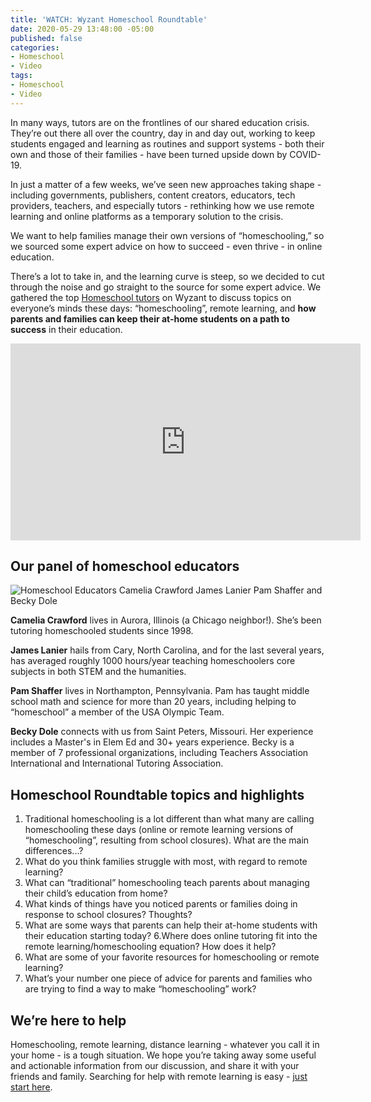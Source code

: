 ```yaml
---
title: 'WATCH: Wyzant Homeschool Roundtable'
date: 2020-05-29 13:48:00 -05:00
published: false
categories:
- Homeschool
- Video
tags:
- Homeschool
- Video
---
```


In many ways, tutors are on the frontlines of our shared education crisis. They’re out there all over the country, day in and day out, working to keep students engaged and learning as routines and support systems - both their own and those of their families - have been turned upside down by COVID-19.

In just a matter of a few weeks, we’ve seen new approaches taking shape - including governments, publishers, content creators, educators, tech providers, teachers, and especially tutors - rethinking how we use remote learning and online platforms as a temporary solution to the crisis.

We want to help families manage their own versions of “homeschooling,” so we sourced some expert advice on how to succeed - even thrive - in online education.

There’s a lot to take in, and the learning curve is steep, so we decided to cut through the noise and go straight to the source for some expert advice. We gathered the top [Homeschool tutors](https://www.wyzant.com/Homeschool_tutors.aspx) on Wyzant to discuss topics on everyone’s minds these days: “homeschooling”, remote learning, and **how parents and families can keep their at-home students on a path to success** in their education. 

<iframe width="560" height="315" src="https://www.youtube.com/embed/wJkjNIlyPVM" frameborder="0" allow="accelerometer; autoplay; encrypted-media; gyroscope; picture-in-picture" allowfullscreen></iframe>

## Our panel of homeschool educators

![Homeschool Educators Camelia Crawford James Lanier Pam Shaffer and Becky Dole](/blog/uploads/Homeschool%20Roundtable%20Educators%20Banner.png)

**Camelia Crawford** lives in Aurora, Illinois (a Chicago neighbor!). She’s been tutoring homeschooled students since 1998.

**James Lanier** hails from Cary, North Carolina, and for the last several years, has averaged roughly 1000 hours/year teaching homeschoolers core subjects in both STEM and the humanities. 

**Pam Shaffer** lives in Northampton, Pennsylvania. Pam has taught middle school math and science for more than 20 years, including helping to “homeschool” a member of the USA Olympic Team. 

**Becky Dole** connects with us from Saint Peters, Missouri. Her experience includes a Master's in Elem Ed and 30+ years experience. Becky is a member of 7 professional organizations, including Teachers Association International and International Tutoring Association.

## Homeschool Roundtable topics and highlights

1. Traditional homeschooling is a lot different than what many are calling homeschooling these days (online or remote learning versions of “homeschooling”, resulting from school closures). What are the main differences...?
2. What do you think families struggle with most, with regard to remote learning?
3. What can “traditional” homeschooling teach parents about managing their child’s education from home? 
4. What kinds of things have you noticed parents or families doing in response to school closures? Thoughts?
5. What are some ways that parents can help their at-home students with their education starting today?
6.Where does online tutoring fit into the remote learning/homeschooling equation? How does it help?
7. What are some of your favorite resources for homeschooling or remote learning?
8. What’s your number one piece of advice for parents and families who are trying to find a way to make “homeschooling” work? 

## We’re here to help

Homeschooling, remote learning, distance learning - whatever you call it in your home - is a tough situation. We hope you’re taking away some useful and actionable information from our discussion, and share it with your friends and family. Searching for help with remote learning is easy - [just start here](https://www.wyzant.com/Homeschool_tutors.aspx).
